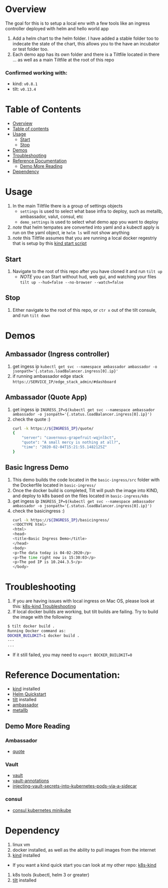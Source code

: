# Overview

The goal for this is to setup a local env with a few tools like an ingress controller deployed with helm and hello world app

1. Add a helm chart to the helm folder. I have added a stable folder too to indecate the state of the chart, this allows you to the have an incubator or test folder too.
1. Each demo app has its own folder and there is a Tiltfile located in there ... as well as a main Tiltfile at the root of this repo

### Confirmed working with:
* kind: `v0.8.1`
* tilt: `v0.13.4`

# Table of Contents
<!--ts-->
  * [Overview](#Overview)
  * [Table of contents](#Table-of-Contents)
  * [Usage](#Usage)
    * [Start](#Start)
    * [Stop](#Stop)  
  * [Demos](#Demos)
  * [Troubleshooting](#Troubleshooting)
  * [Reference Documentation](#Reference-Documentation)
    * [Demo More Reading](#Demo-More-Reading)
  * [Dependency](#Dependency)
<!--te-->
# Usage
1. In the main Tiltfile there is a group of settings objects
   * `settings` is used to select what base infra to deploy, such as metallb, ambassador, valut, consul, etc
   * `demo_settings` is used to select what demo app you want to deploy
1. *note* that helm tempates are converted into yaml and a kubectl apply is run on the yaml object, ie `helm ls` will not show anything
1. *note* this Tiltfile assumes that you are running a local docker regestriy that is setup by this [kind start script](https://github.com/onzyone/k8s-kind)

## Start
1. Navigate to the root of this repo after you have cloned it and run `tilt up`
   * *NOTE* you can Start without hud, web gui, and watching your files `tilt up --hud=false --no-browser --watch=false`

## Stop
1. Either navigate to the root of this repo, or `ctr x` out of the tilt consule, and run `tilt down`

# Demos
## Ambassador (Ingress controller)
1. get ingess ip `kubectl get svc --namespace ambassador ambassador -o jsonpath='{.status.loadBalancer.ingress[0].ip}'`
1. if running ambassador edge stack `https://SERVICE_IP/edge_stack_admin/#dashboard`
## Ambassador (Quote App)
1. get ingess ip `INGRESS_IP=$(kubectl get svc --namespace ambassador ambassador -o jsonpath='{.status.loadBalancer.ingress[0].ip}')`
1. check the quote :)  
    ```bash 
    curl -k https://${INGRESS_IP}/quote/
    {
        "server": "cavernous-grapefruit-wqjnlbct",
        "quote": "A small mercy is nothing at all?",
        "time": "2020-02-04T15:21:55.1482125Z"
    }
    ```
## Basic Ingress Demo
1. This demo builds the code located in the `basic-ingress/src` folder with the Dockerfile located in `basic-ingress/`
1. Once the docker build is completed, Tilt will push the image into KIND, and deploy to k8s based on the files located in `basic-ingress/k8s`
1. get ingess ip `INGRESS_IP=$(kubectl get svc --namespace ambassador ambassador -o jsonpath='{.status.loadBalancer.ingress[0].ip}')`
1. check the basicingress :)  
    ```bash 
    curl -k https://${INGRESS_IP}/basicingress/
    <!DOCTYPE html>
    <html>
    <head>
    <title>Basic Ingress Demo</title>
    </head>
    <body>
    <p>The data today is 04-02-2020</p>
    <p>The time right now is 15:30:03</p>
    <p>The pod IP is 10.244.3.5</p>
    </body>
    ```

# Troubleshooting 

1. If you are having issues with local ingress on Mac OS, please look at this: [k8s-kind Troubleshooting](https://github.com/onzyone/k8s-kind#Troubleshooting)
1. If local docker builds are working, but tilt builds are failing. Try to build the image with the following:
  ```bash
   $ tilt docker build .
   Running Docker command as:
   DOCKER_BUILDKIT=1 docker build . 
   ---
   ...
   ```
   * If it still failed, you may need to `export BOCKER_BUILDKIT=0`

# Reference Documentation:

* [kind](https://kind.sigs.k8s.io/) installed
* [Helm Quickstart](https://helm.sh/docs/intro/quickstart/)
* [tilt](https://docs.tilt.dev/) installed
* [ambassador](https://www.getambassador.io/docs/)
* [metallb](https://metallb.universe.tf/)

## Demo More Reading
### Ambassador
* [quote](https://www.getambassador.io/user-guide/getting-started/)
### Vault
* [vault](https://learn.hashicorp.com/vault/getting-started-k8s/sidecar)
* [vault-annotations](https://www.vaultproject.io/docs/platform/k8s/injector/index.html#annotations)
* [injecting-vault-secrets-into-kubernetes-pods-via-a-sidecar](https://www.hashicorp.com/blog/injecting-vault-secrets-into-kubernetes-pods-via-a-sidecar/)
### consul
* [consul kubernetes minikube](https://learn.hashicorp.com/consul/kubernetes/minikube)

# Dependency

1. linux vm
1. docker installed, as well as the ability to pull images from the internet
1. [kind](https://kind.sigs.k8s.io/) installed
  * If you want a kind quick start you can look at my other repo: [k8s-kind](https://github.com/onzyone/k8s-kind) 
1. k8s tools (kubectl, helm 3 or greater)
1. [tilt](https://docs.tilt.dev/) installed
